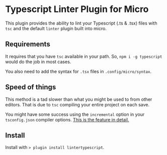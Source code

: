 # Typescript Linter Plugin for Micro

This plugin provides the ability to lint your Typescript (.ts & .tsx) files with `tsc` and the default `linter` plugin built into micro.

## Requirements

It requires that you have `tsc` available in your path. So, `npm i -g typescript` would do the job in most cases.

You also need to add the syntax for `.tsx` files in `.config/micro/syntax`.

## Speed of things

This method is a tad slower than what you might be used to from other editors. That is due to `tsc` compiling your entire project on each save.

You might have some success using the `incremental` option in your `tsconfig.json` compiler options. [This is the feature in detail.](https://www.typescriptlang.org/docs/handbook/release-notes/typescript-3-4.html#faster-subsequent-builds-with-the---incremental-flag)

## Install

Install with `> plugin install lintertypescript`.
